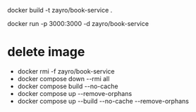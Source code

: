 docker build  -t zayro/book-service .

docker run -p 3000:3000 -d zayro/book-service

# delete image

- docker rmi -f zayro/book-service
- docker compose down --rmi all
- docker compose build --no-cache
- docker compose up --remove-orphans
- docker compose up --build --no-cache --remove-orphans